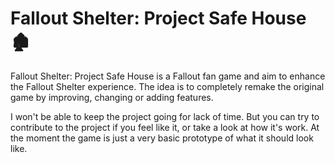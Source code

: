 # Fallout Shelter: Project Safe House 🏚️

Fallout Shelter: Project Safe House is a Fallout fan game and aim to enhance the Fallout Shelter experience.
The idea is to completely remake the original game by improving, changing or adding features.

I won't be able to keep the project going for lack of time. But you can try to contribute to the project if you feel like it, or take a look at how it's work.
At the moment the game is just a very basic prototype of what it should look like.
